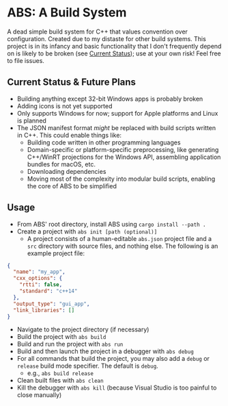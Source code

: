 # ABS: A Build System
A dead simple build system for C++ that values convention over configuration. Created due to my distaste for other build systems. This project is in its infancy and basic functionality that I don't frequently depend on is likely to be broken (see [Current Status](#current-status)); use at your own risk! Feel free to file issues.

## Current Status & Future Plans
- Building anything except 32-bit Windows apps is probably broken
- Adding icons is not yet supported
- Only supports Windows for now; support for Apple platforms and Linux is planned
- The JSON manifest format *might* be replaced with build scripts written in C++. This could enable things like:
  - Building code written in other programming languages
  - Domain-specific or platform-specific preprocessing, like generating C++/WinRT projections for the Windows API, assembling application bundles for macOS, etc.
  - Downloading dependencies
  - Moving most of the complexity into modular build scripts, enabling the core of ABS to be simplified

## Usage
- From ABS' root directory, install ABS using `cargo install --path .`
- Create a project with `abs init [path (optional)]`
  - A project consists of a human-editable `abs.json` project file and a `src` directory with source files, and nothing else. The following is an example project file:
```json
{
  "name": "my_app",
  "cxx_options": {
    "rtti": false,
    "standard": "c++14"
  },
  "output_type": "gui_app",
  "link_libraries": []
}
```
- Navigate to the project directory (if necessary)
- Build the project with `abs build`
- Build and run the project with `abs run`
- Build and then launch the project in a debugger with `abs debug`
- For all commands that build the project, you may also add a `debug` or `release` build mode specifier. The default is `debug`.
  - e.g., `abs build release`
- Clean built files with `abs clean`
- Kill the debugger with `abs kill` (because Visual Studio is too painful to close manually)